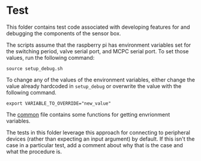 # Test
This folder contains test code associated with developing features for and
debugging the components of the sensor box. 

The scripts assume that the raspberry pi has environment variables set for the
switching period, valve serial port, and MCPC serial port. To set those values,
run the following command:
```
source setup_debug.sh
```
To change any of the values of the environment variables, either change the
value already hardcoded in `setup_debug` or overwrite the value with the
following command.
```
export VARIABLE_TO_OVERRIDE="new_value"
```
The [common](https://github.com/airpartners/logger/tree/master/test/common.py)
file contains some functions for getting envrionment variables.

The tests in this folder leverage this approach for connecting to peripheral 
devices (rather than expecting an input argument) by default. If
this isn't the case in a particular test, add a comment about why that is the
case and what the procedure is.
